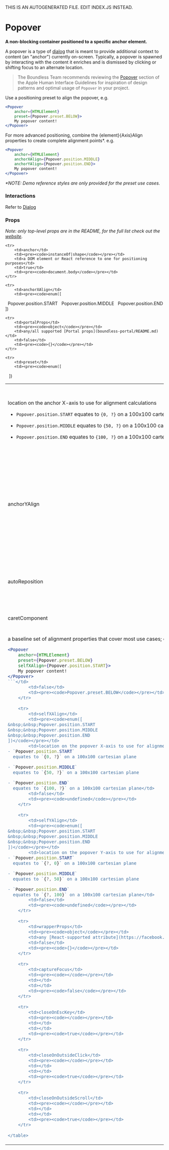 THIS IS AN AUTOGENERATED FILE. EDIT INDEX.JS INSTEAD.

# Popover
__A non-blocking container positioned to a specific anchor element.__

A popover is a type of [dialog](https://github.com/bibliotech/uikit/blob/master/packages/boundless-dialog/README.md) that is meant to provide additional context to content (an "anchor") currently on-screen. Typically, a popover is spawned by interacting with the content it enriches and is dismissed by clicking or shifting focus to an alternate location.

> The Boundless Team recommends reviewing the [Popover](https://developer.apple.com/library/mac/documentation/UserExperience/Conceptual/OSXHIGuidelines/ControlsView.html#//apple_ref/doc/uid/20000957-CH52-SW2) section of the Apple Human Interface Guidelines for inspiration of design patterns and optimal usage of `Popover` in your project.

Use a positioning preset to align the popover, e.g.

```jsx
<Popover
    anchor={HTMLElement}
    preset={Popover.preset.BELOW}>
    My popover content!
</Popover>
```

For more advanced positioning, combine the {element}{Axis}Align properties to create complete alignment points*. e.g.

```jsx
<Popover
    anchor={HTMLElement}
    anchorXAlign={Popover.position.MIDDLE}
    anchorYAlign={Popover.position.END}>
    My popover content!
</Popover>
```

_*NOTE: Demo reference styles are only provided for the preset use cases._

### Interactions

Refer to [Dialog](https://github.com/bibliotech/uikit/blob/master/packages/boundless-dialog/README.md)

### Props

_Note: only top-level props are in the README, for the full list check out the [website](http://boundless.js.org/Popover#props)._

<table>
    <tr>
        <th>Name</th>
        <th>Type</th>
        <th>Description</th>
        <th>Required</th>
        <th>Default Value</th>
    </tr>
    
    <tr>
        <td>anchor</td>
        <td><pre><code>instanceOf|shape</code></pre></td>
        <td>a DOM element or React reference to one for positioning purposes</td>
        <td>true</td>
        <td><pre><code>document.body</code></pre></td>
    </tr>
    
    <tr>
        <td>anchorXAlign</td>
        <td><pre><code>enum([
&nbsp;&nbsp;Popover.position.START
&nbsp;&nbsp;Popover.position.MIDDLE
&nbsp;&nbsp;Popover.position.END
])</code></pre></td>
        <td>location on the anchor X-axis to use for alignment calculations
- `Popover.position.START`
  equates to `{0, ?}` on a 100x100 cartesian plane

- `Popover.position.MIDDLE`
  equates to `{50, ?}` on a 100x100 cartesian plane

- `Popover.position.END`
  equates to `{100, ?}` on a 100x100 cartesian plane</td>
        <td>false</td>
        <td><pre><code>undefined</code></pre></td>
    </tr>
    
    <tr>
        <td>anchorYAlign</td>
        <td><pre><code>enum([
&nbsp;&nbsp;Popover.position.START
&nbsp;&nbsp;Popover.position.MIDDLE
&nbsp;&nbsp;Popover.position.END
])</code></pre></td>
        <td>location on the anchor Y-axis to use for alignment calculations
- `Popover.position.START`
  equates to `{?, 0}` on a 100x100 cartesian plane

- `Popover.position.MIDDLE`
  equates to `{?, 50}` on a 100x100 cartesian plane

- `Popover.position.END`
  equates to `{?, 100}` on a 100x100 cartesian plane</td>
        <td>false</td>
        <td><pre><code>undefined</code></pre></td>
    </tr>
    
    <tr>
        <td>autoReposition</td>
        <td><pre><code>bool</code></pre></td>
        <td>if the given alignment settings would take the popover out of bounds, change the alignment as necessary to remain in the viewport</td>
        <td>false</td>
        <td><pre><code>true</code></pre></td>
    </tr>
    
    <tr>
        <td>caretComponent</td>
        <td><pre><code>element</code></pre></td>
        <td>the JSX that is rendered and used to point at the middle of the anchor element and indicate the context of the popover</td>
        <td>false</td>
        <td><pre><code><svg viewBox='0 0 14 9.5' xmlns='http://www.w3.org/2000/svg'>
    <g>
        <polygon className='b-popover-caret-border' fill='#000' points='7 0 14 10 0 10' />
        <polygon className='b-popover-caret-fill' fill='#FFF' points='6.98230444 1.75 12.75 10 1.25 10' />
    </g>
</svg></code></pre></td>
    </tr>
    
    <tr>
        <td>portalProps</td>
        <td><pre><code>object</code></pre></td>
        <td>any/all supported [Portal props](boundless-portal/README.md)</td>
        <td>false</td>
        <td><pre><code>{}</code></pre></td>
    </tr>
    
    <tr>
        <td>preset</td>
        <td><pre><code>enum([
&nbsp;&nbsp;
])</code></pre></td>
        <td>a baseline set of alignment properties that cover most use cases; override a particular subproperty by passing it as well:

```jsx
<Popover
    anchor={HTMLElement}
    preset={Popover.preset.BELOW}
    selfXAlign={Popover.position.START}>
    My popover content!
</Popover>
```</td>
        <td>false</td>
        <td><pre><code>Popover.preset.BELOW</code></pre></td>
    </tr>
    
    <tr>
        <td>selfXAlign</td>
        <td><pre><code>enum([
&nbsp;&nbsp;Popover.position.START
&nbsp;&nbsp;Popover.position.MIDDLE
&nbsp;&nbsp;Popover.position.END
])</code></pre></td>
        <td>location on the popover X-axis to use for alignment calculations
- `Popover.position.START`
  equates to `{0, ?}` on a 100x100 cartesian plane

- `Popover.position.MIDDLE`
  equates to `{50, ?}` on a 100x100 cartesian plane

- `Popover.position.END`
  equates to `{100, ?}` on a 100x100 cartesian plane</td>
        <td>false</td>
        <td><pre><code>undefined</code></pre></td>
    </tr>
    
    <tr>
        <td>selfYAlign</td>
        <td><pre><code>enum([
&nbsp;&nbsp;Popover.position.START
&nbsp;&nbsp;Popover.position.MIDDLE
&nbsp;&nbsp;Popover.position.END
])</code></pre></td>
        <td>location on the popover Y-axis to use for alignment calculations
- `Popover.position.START`
  equates to `{?, 0}` on a 100x100 cartesian plane

- `Popover.position.MIDDLE`
  equates to `{?, 50}` on a 100x100 cartesian plane

- `Popover.position.END`
  equates to `{?, 100}` on a 100x100 cartesian plane</td>
        <td>false</td>
        <td><pre><code>undefined</code></pre></td>
    </tr>
    
    <tr>
        <td>wrapperProps</td>
        <td><pre><code>object</code></pre></td>
        <td>any [React-supported attribute](https://facebook.github.io/react/docs/tags-and-attributes.html#html-attributes); applied to the `.b-popover` node</td>
        <td>false</td>
        <td><pre><code>{}</code></pre></td>
    </tr>
    
    <tr>
        <td>captureFocus</td>
        <td><pre><code></code></pre></td>
        <td></td>
        <td></td>
        <td><pre><code>false</code></pre></td>
    </tr>
    
    <tr>
        <td>closeOnEscKey</td>
        <td><pre><code></code></pre></td>
        <td></td>
        <td></td>
        <td><pre><code>true</code></pre></td>
    </tr>
    
    <tr>
        <td>closeOnOutsideClick</td>
        <td><pre><code></code></pre></td>
        <td></td>
        <td></td>
        <td><pre><code>true</code></pre></td>
    </tr>
    
    <tr>
        <td>closeOnOutsideScroll</td>
        <td><pre><code></code></pre></td>
        <td></td>
        <td></td>
        <td><pre><code>true</code></pre></td>
    </tr>
    
</table>
